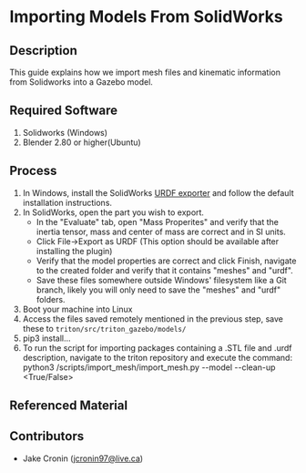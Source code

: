 
# Importing Models From SolidWorks 

## Description
This guide explains how we import mesh files and kinematic information from Solidworks into a Gazebo model.

## Required Software
1. Solidworks (Windows)
2. Blender 2.80 or higher(Ubuntu)

## Process
1. In Windows, install the SolidWorks [URDF exporter](http://wiki.ros.org/sw_urdf_exporter) and follow the default installation instructions.
2. In SolidWorks, open the part you wish to export.
    - In the "Evaluate" tab, open "Mass Properites" and verify that the inertia tensor, mass and center of mass are correct and in SI units. 
    - Click File->Export as URDF (This option should be available after installing the plugin)
    - Verify that the model properties are correct and click Finish, navigate to the created folder and verify that it contains "meshes" and "urdf".
    - Save these files somewhere outside Windows' filesystem like a Git branch, likely you will only need to save the "meshes" and "urdf" folders.
3. Boot your machine into Linux
4. Access the files saved remotely mentioned in the previous step, save these to `triton/src/triton_gazebo/models/`
5. pip3 install...
6. To run the script for importing packages containing a .STL file and .urdf description, navigate to the triton repository and execute the command:
    python3 <path-to-scripts>/scripts/import_mesh/import_mesh.py --model <model-name> --clean-up <True/False>

## Referenced Material

## Contributors
- Jake Cronin (jcronin97@live.ca)
